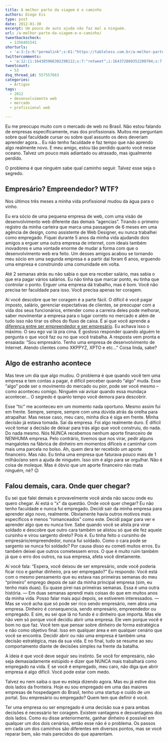 ```yaml
---
title: A melhor parte da viagem é o caminho
authors: Diego Eis
type: post
date: 2012-01-30
excerpt: Um pouco de auto ajuda não faz mal a ninguém.
url: /a-melhor-parte-da-viagem-e-o-caminho/
tweetbackscheck:
  - 1356401541
shorturls:
  - 'a:3:{s:9:"permalink";s:61:"https://tableless.com.br/a-melhor-parte-da-viagem-e-o-caminho/";s:7:"tinyurl";s:26:"https://tinyurl.com/7k4488p";s:4:"isgd";s:19:"https://is.gd/gYQjUr";}'
twittercomments:
  - 'a:12:{i:164385966302298112;s:7:"retweet";i:164372860352200704;s:7:"retweet";i:164346325176025090;s:7:"retweet";i:164334489005326337;s:7:"retweet";i:164038428168699904;s:7:"retweet";i:164019911746789377;s:7:"retweet";i:164019319464923138;s:7:"retweet";i:163971209015468032;s:7:"retweet";i:163946337350594561;s:7:"retweet";i:163944362223480834;s:7:"retweet";i:172363419167637504;s:7:"retweet";i:170469850790105089;s:7:"retweet";}'
tweetcount:
  - 53
dsq_thread_id: 557557663
categories:
  - Artigos
tags:
  - 2012
  - desenvolvimento web
  - mercado
  - profissional web

---
```

Eu me preocupo muito com o mercado de web no Brasil. Não estou falando de empresas especificamente, mas dos profissionais. Muitos me perguntam sobre qual faculdade cursar ou sobre qual assunto os devs deveriam aprender agora&#8230; Eu não tenho faculdade e faz tempo que não aprendo algo realmente novo. E meu amigo, estou tão perdido quanto você nesse oceano. Talvez um pouco mais adiantado ou atrasado, mas igualmente perdido.
  
O problema é que ninguém sabe qual caminho seguir. Talvez esse seja o segredo.

## Empresário? Empreendedor? WTF?

Nos últimos três meses a minha vida profissional mudou da água para o vinho.
  
Eu era sócio de uma pequena empresa de web, com uma visão de desenvolvimento web diferente das demais &#8220;agencias&#8221;. Tirando o primeiro registro da minha carteira que marca uma passagem de 6 meses em uma agência de design, como assistente de Web Designer, eu nunca trabalhei como empregado. Fiquei durante 5 anos da minha vida ajudando dois amigos a erguer uma outra empresa de internet, com ideais também inovadores e uma vontade enorme de mudar a forma com que o desenvolvimento web era feito. Um desses amigos acabou se tornando meu sócio em uma segunda empresa e a partir daí foram 6 anos, erguendo uma empresa e construindo uma comunidade em volta.
  
Até 2 semanas atrás eu não sabia o que era receber salário, mas sabia o que era pagar vários salários. Eu não tinha que marcar ponto, eu tinha que controlar o ponto. Erguer uma empresa dá trabalho, mas é bom. Você não precisa ter faculdade para isso. Você precisa apenas ter coragem. 

Aí você descobre que ter coragem é a parte fácil. O difícil é você pagar imposto, salário, gerenciar expectativas de clientes, se preocupar com a vida dos seus funcionários, entender como a carreira deles pode melhorar, saber movimentar a empresa para o lugar correto no mercado e além de tudo isso não tirar os olhos do fluxo de caixa. É aí que você aprende a [diferença entre ser empreendedor e ser empresário][1]. Eu achava isso o máximo. O seu ego vai lá pra cima. É gostoso responder quando alguém te pergunta o que você faz ou no que você trabalha. A resposta vem pronta e ensaiada: &#8220;Sou empresário. Tenho uma empresa de desenvolvimento de Internet. Atendo clientes como XKPPYZ, XPTO e etc&#8230;&#8221; Coisa linda, sabe?

## Algo de estranho acontece

Mas teve um dia que algo mudou. O problema é que quando você tem uma empresa e tem contas a pagar, é difícil perceber quando &#8220;algo&#8221; muda. Esse &#8220;algo&#8221; pode ser o movimento do mercado ou pior, pode ser você mesmo &#8211; como aconteceu comigo. Ninguém vai avisar quando essa mundaça acontecer&#8230; O segredo é quanto tempo você demora para descobrir.

Esse &#8220;tic&#8221; me aconteceu em um momento nada oportuno. Mesmo assim fui em frente. Sempre, sempre, sempre com uma dúvida atrás da orelha para atrapalhar. Mas nesse caso, meu caro, minha dica é siga em frente. Minha decisão já estava tomada. Saí da empresa. Foi algo realmente duro. É difícil você tomar a decisão de deixar para trás algo que você construiu, do nada. Do nada mesmo. Nós NUNCA recebemos nenhum aporte financeiro de NENHUMA empresa. Pelo contrário, tivemos que nos virar, pedir alguns mangalotes na fábrica de dinheiro em momentos difíceis e caminhar com mais uma parcela no bolso. Ah, quem dera ter recebido um aporte financeiro. Mas não. Eu tinha uma empresa que faturava pouco mais de 1 milhão/ano sem a ajuda de ninguém. Isso sim é algo para se orgulhar. Não é coisa de moleque. Mas é óbvio que um aporte financeiro não mata ninguém, né? 😉

## Falou demais, cara. Onde quer chegar?

Eu sei que falei demais e provavelmente você ainda não sacou onde eu quero chegar. Aí está o &#8220;x&#8221; da questão. Onde você quer chegar? Eu não tenho faculdade e nunca fui empregado. Decidi sair da minha empresa para aprender algo novo, realmente. Obviamente havia outros motivos mais específicos e menos &#8220;romanceados&#8221; como este. Decidi pagar para ver e aprender algo que eu nunca tive. Sabe quando você se alista pra virar soldado e descobre que outro cara também se alistou só que ele fez aquele cursinho e virou sargento direto? Pois é. Eu tinha feito o cursinho de empresário/empreendedor, nunca fui soldado. Como o cara pode se sargento se nunca foi soldado? Por causa disso eu cometi muitos erros. Eu também deixei que outros cometessem erros. O que é muito ruim também já que o erro dos outros, na sua empresa, afeta você diretamente.

Aí você fala: &#8220;Espera, você deixou de ser empresário, onde você poderia ficar rico e ganhar dinheiro, pra ser empregado?&#8221; Eu respondo: Você está com o mesmo pensamento que eu estava nas primeiras semanas do meu &#8220;primeiro&#8221; emprego depois de sair da minha principal empresa (sim, eu tenho mais duas). Eu quase pirei nas primeiras semanas. Essa é uma outra história. &#8212; Em duas semanas aprendi mais coisas do que em muitos anos da minha vida. Posso falar mais aqui depois, se estiverem interessados. &#8212; Mas se você acha que só pode ser rico sendo empresário, nem abra uma empresa. Dinheiro é consequencia, sendo empresário, empreendedor ou empregado. E sim, eu sei que lá no fundo é o dinheiro que importa. Mas ele não vem só porque você decidiu abrir uma empresa. Ele vem porque você é bom no que faz. Você tem que pensar sobre dinheiro de forma estratégica e não como objetivo final. Isso em qualquer área e em qualquer cenário que você se encontra. Decidir abrir ou não uma empresa é também uma decisão estratégica, mas da sua vida. E no final, tudo se resume ao seu comportamento diante de decisões simples na frente da batalha.

A ideia é que você deve seguir seu instinto. Se você for empresário, não seja demasiadamente estúpido e dizer que NUNCA mais trabalhará como empregado na vida. E se você é empregado, meu caro, não diga que abrir empresa é algo difícil. Você pode estar com medo. 

Talvez eu nem saiba o que eu esteja dizendo agora. Mas eu já estive dos dois lados da fronteira. Hoje eu sou empregado em uma das maiores empresas de hospedagem do Brasil, tenho uma startup e cuido de um portal. Sou empresário ou empregado? Quem tem que definir é você.
  
Ter uma empresa ou ser empregado é uma decisão sua e para ambas decisões é necessário ter coragem. Existem vantagens e desvantagens dos dois lados. Como eu disse anteriormente, ganhar dinheiro é possível em qualquer um dos dois cenários, então esse não é o problema. Os passos em cada um dos caminhos são diferentes em diversos pontos, mas se você reparar bem, são mais parecidos do que aparentam.

 [1]: https://projetodsd.com.br/empreendedorismo/qual-a-diferenca-entre-empresario-e-empreendedor/?utm_source=linkTableless&utm_medium=link&utm_campaign=postLink